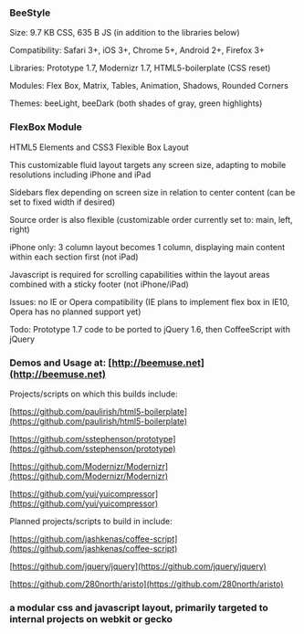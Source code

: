 ### BeeStyle

Size: 9.7 KB CSS, 635 B JS (in addition to the libraries below)

Compatibility: Safari 3+, iOS 3+, Chrome 5+, Android 2+, Firefox 3+

Libraries: Prototype 1.7, Modernizr 1.7, HTML5-boilerplate (CSS reset)

Modules: Flex Box, Matrix, Tables, Animation, Shadows, Rounded Corners

Themes: beeLight, beeDark (both shades of gray, green highlights)

### FlexBox Module

HTML5 Elements and CSS3 Flexible Box Layout

This customizable fluid layout targets any screen size, adapting to mobile resolutions including iPhone and iPad

Sidebars flex depending on screen size in relation to center content (can be set to fixed width if desired)

Source order is also flexible (customizable order currently set to: main, left, right)

iPhone only: 3 column layout becomes 1 column, displaying main content within each section first (not iPad)

Javascript is required for scrolling capabilities within the layout areas combined with a sticky footer (not iPhone/iPad)

Issues: no IE or Opera compatibility (IE plans to implement flex box in IE10, Opera has no planned support yet)

Todo: Prototype 1.7 code to be ported to jQuery 1.6, then CoffeeScript with jQuery

### Demos and Usage at: [http://beemuse.net](http://beemuse.net)

Projects/scripts on which this builds include:

[https://github.com/paulirish/html5-boilerplate](https://github.com/paulirish/html5-boilerplate)

[https://github.com/sstephenson/prototype](https://github.com/sstephenson/prototype)

[https://github.com/Modernizr/Modernizr](https://github.com/Modernizr/Modernizr)

[https://github.com/yui/yuicompressor](https://github.com/yui/yuicompressor)

Planned projects/scripts to build in include:

[https://github.com/jashkenas/coffee-script](https://github.com/jashkenas/coffee-script)

[https://github.com/jquery/jquery](https://github.com/jquery/jquery)

[https://github.com/280north/aristo](https://github.com/280north/aristo)

### a modular css and javascript layout, primarily targeted to internal projects on webkit or gecko